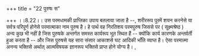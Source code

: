+++
title = "22 पुरुषः स"

+++
।।8.22।। उस परमधामकी प्राप्तिका उपाय बतलाया जाता है --, शरीररूप पुरमें
शयन करनेसे या सर्वत्र परिपूर्ण होनेसे परमात्माका नाम पुरुष है। हे पार्थ
वह निरतिशय परमपुरुष जिससे पर ( सूक्ष्मश्रेष्ठ ) अन्य कुछ भी नहीं है जिस
पुरुषके अन्तर्गत समस्त कार्यरूप भूत स्थित हैं -- क्योंकि कार्य कारणके
अन्तर्वर्ती हुआ करता है -- और जिस पुरुषसे यह सारा संसार आकाशसे घट आदिकी
भाँति व्याप्त है। ऐसा परमात्मा अनन्य भक्तिसे अर्थात् आत्मविषयक ज्ञानरूप
भक्तिसे प्राप्त होने योग्य है। ,
